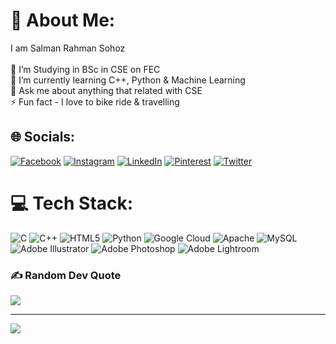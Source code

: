 # 💫 About Me:
I am Salman Rahman Sohoz<br><br>🔭 I’m Studying in BSc in CSE on FEC<br>🌱 I’m currently learning C++, Python & Machine Learning<br>💬 Ask me about anything that related with CSE<br>⚡ Fun fact - I love to bike ride & travelling


## 🌐 Socials:
[![Facebook](https://img.shields.io/badge/Facebook-%231877F2.svg?logo=Facebook&logoColor=white)](https://facebook.com/https://www.facebook.com/SohozAStar) [![Instagram](https://img.shields.io/badge/Instagram-%23E4405F.svg?logo=Instagram&logoColor=white)](https://instagram.com/https://www.instagram.com/salman_sahaz/) [![LinkedIn](https://img.shields.io/badge/LinkedIn-%230077B5.svg?logo=linkedin&logoColor=white)](https://linkedin.com/in/https://www.linkedin.com/in/salman-rahman-sohoz-142651166/) [![Pinterest](https://img.shields.io/badge/Pinterest-%23E60023.svg?logo=Pinterest&logoColor=white)](https://pinterest.com/https://www.pinterest.com/salmansahazbd/) [![Twitter](https://img.shields.io/badge/Twitter-%231DA1F2.svg?logo=Twitter&logoColor=white)](https://twitter.com/https://twitter.com/SSohoz) 

# 💻 Tech Stack:
![C](https://img.shields.io/badge/c-%2300599C.svg?style=for-the-badge&logo=c&logoColor=white) ![C++](https://img.shields.io/badge/c++-%2300599C.svg?style=for-the-badge&logo=c%2B%2B&logoColor=white) ![HTML5](https://img.shields.io/badge/html5-%23E34F26.svg?style=for-the-badge&logo=html5&logoColor=white) ![Python](https://img.shields.io/badge/python-3670A0?style=for-the-badge&logo=python&logoColor=ffdd54) ![Google Cloud](https://img.shields.io/badge/Google%20Cloud-%234285F4.svg?style=for-the-badge&logo=google-cloud&logoColor=white) ![Apache](https://img.shields.io/badge/apache-%23D42029.svg?style=for-the-badge&logo=apache&logoColor=white) ![MySQL](https://img.shields.io/badge/mysql-%2300f.svg?style=for-the-badge&logo=mysql&logoColor=white) ![Adobe Illustrator](https://img.shields.io/badge/adobeillustrator-%23FF9A00.svg?style=for-the-badge&logo=adobeillustrator&logoColor=white) ![Adobe Photoshop](https://img.shields.io/badge/adobephotoshop-%2331A8FF.svg?style=for-the-badge&logo=adobephotoshop&logoColor=white) ![Adobe Lightroom](https://img.shields.io/badge/Adobe%20Lightroom-31A8FF.svg?style=for-the-badge&logo=Adobe%20Lightroom&logoColor=white)
### ✍️ Random Dev Quote
![](https://quotes-github-readme.vercel.app/api?type=horizontal&theme=radical)

---
[![](https://visitcount.itsvg.in/api?id=ortonikc&icon=0&color=0)](https://visitcount.itsvg.in)

<!-- Proudly created with GPRM ( https://gprm.itsvg.in ) -->
